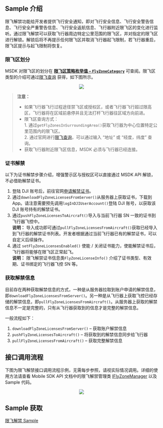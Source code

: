 ## Sample 介绍

限飞解禁功能给开发者提供飞行安全通知，即对飞行安全信息、飞行安全警告信息、飞行安全严重警告信息、飞行安全返航信息、飞行器附近限飞区的变化进行监听。通过限飞解禁可以获取飞行器周边特定公里范围的限飞区，并对指定的限飞区进行解锁。解锁后将不再提示任何限飞区并取消飞行器起飞限制，若飞行器重启，限飞区提示与起飞限制将恢复。


### 限飞区划分

MSDK 对限飞区的划分在 **[限飞区策略枚举值 – `FlyZoneCategory`]()** 可查阅。限飞区类型的介绍可通过[限飞查询](https://fly-safe.dji.com/nfz/nfz-query) 获得，如下图所示。

<div style="display: flex; justify-content: center;">
  <img src="https://terra-1-g.djicdn.com/71a7d383e71a4fb8887a310eb746b47f/msdk/Documentation/v5.3/flyzones_category.png">
</div>

> **注意：**
>
> * 如果飞行器飞行过程途径禁飞区或授权区，或者飞行器飞行超过限高区，飞行器将在区域前悬停并且无法打杆飞行器往区域方向前进。
> * 限飞区查询方式：<br/>
    1. 通过`getFlyZonesInSurroundingArea()`获取飞行器为中心位置特定公里范围内的限飞区。<br/>
    2. 通过官网进行[限飞查询](https://fly-safe.dji.com/nfz/nfz-query)，可以通过输入 “地址” 或 “经度，纬度” 查询。
> * 获取飞行器附近限飞区信息，MSDK 必须与飞行器已经连接。


### 证书解禁

以下为证书解禁步骤介绍，增强警示区与授权区可以直接通过 MSDK API 解锁，不必借助解禁证书。

1. 登陆 DJI 账号后，前往官网[申请解禁证书](https://fly-safe.dji.com/unlock/unlock-request/list)。
2. 通过`downloadFlyZoneLicensesFromServer()`从服务器上获取证书，下载到 App。请注意需要预先调用`logInDJIUserAccount()`登陆 DJI 账号，以获取该 DJI 账号持有的解禁证书。
3. 通过`pushFlyZoneLicensesToAircraft()`导入与当前飞行器 SN 一致的证书到飞行器飞控中。<br/>
  **说明：** 导入成功即可通过`pullFlyZoneLicensesFromAircraft()`获取已经导入到飞行器的解禁证书列表。开发者根据通过当前飞行器已有的解禁证书，可以自定义后续操作。
4. 通过 `setFlyZoneLicensesEnabled()` 使能 / 关闭证书能力，使能解禁证书后，飞行器将能够在限飞区正常起飞。<br/>
  **说明：** 限飞解禁证书信息类`FlyZoneLicenseInfo()` 介绍了证书类型、有效期、证书绑定的飞行器飞控 SN 等。

### 获取解禁信息

目前存在两种获取解禁信息的方式，一种是从服务器拉取到账户申请的解禁信息，即`downloadFlyZoneLicensesFromServer()`。另一种是从飞行器上获取飞控已经存储的解禁信息，即`pullFlyZoneLicensesFromAircraft()`。从服务器上获取的解禁信息不一定是完整的，只有从飞行器获取到的信息才是完整的解禁信息。

一般流程如下：
1. `downloadFlyZoneLicensesFromServer()` – 获取账户解禁信息
2. `pushFlyZoneLicensesToAircraft()` – 将获取到的解禁信息同步给飞行器
3. `pullFlyZoneLicensesFromAircraft()` – 获取完整解禁信息

## 接口调用流程

下图为限飞解禁接口调用流程示例，无需每步参照，请视实际情况调用。详细的使用方法请查看 Mobile SDK API 文档中的限飞解禁管理类 [IFlyZoneManager](https://developer.dji.com/cn/api-reference-v5/android-api/Components/IFlyZoneManager/IFlyZoneManager.html) 以及 Sample 代码。


<div style="display: flex; justify-content: center;">
<img src="https://terra-1-g.djicdn.com/71a7d383e71a4fb8887a310eb746b47f/msdk/Documentation/v5.3/flyzone-api(1).png" style="width:auto"/></div>

## Sample 获取

[限飞解禁 Sample](https://github.com/dji-sdk/Mobile-SDK-Android-V5/blob/dev-sdk-alpha/SampleCode-V5/android-sdk-v5-sample/module-aircraft/src/main/java/dji/sampleV5/moduleaircraft/models/FlySafeVM.kt)
